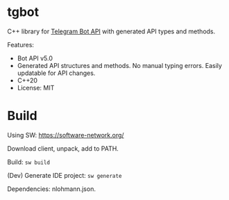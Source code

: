 # tgbot

C++ library for [Telegram Bot API](https://core.telegram.org/bots/api) with generated API types and methods.

Features:

* Bot API v5.0
* Generated API structures and methods. No manual typing errors. Easily updatable for API changes.
* C++20
* License: MIT

# Build

Using SW: https://software-network.org/

Download client, unpack, add to PATH.

Build: `sw build`

(Dev) Generate IDE project: `sw generate`

Dependencies: nlohmann.json.
